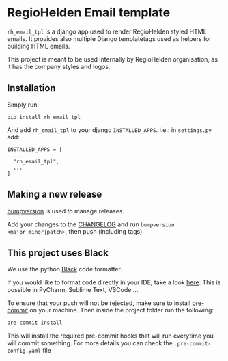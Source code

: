 # RegioHelden Email template

`rh_email_tpl` is a django app used to render RegioHelden styled HTML emails. It provides also multiple Django 
templatetags used as helpers for building HTML emails.

This project is meant to be used internally by RegioHelden organisation, as it has the company styles and logos.

## Installation

Simply run:
```
pip install rh_email_tpl
```

And add `rh_email_tpl` to your django `INSTALLED_APPS`. I.e.: in `settings.py` add:
```
INSTALLED_APPS = [
  ...
  "rh_email_tpl",
  ...
]
```

## Making a new release

[bumpversion](https://github.com/peritus/bumpversion) is used to manage releases.

Add your changes to the [CHANGELOG](./CHANGELOG.md) and run `bumpversion <major|minor|patch>`, then push (including tags)

## This project uses Black

We use the python [Black](https://black.readthedocs.io/en/stable/) code formatter.

If you would like to format code directly in your IDE, take a look [here](https://black.readthedocs.io/en/stable/editor_integration.html). This is possible in PyCharm, Sublime Text, VSCode ...

To ensure that your push will not be rejected, make sure to install [pre-commit](https://pre-commit.com/#install) on your machine.
Then inside the project folder run the following:
```sh
pre-commit install
```

This will install the required pre-commit hooks that will run everytime you will commit something.
For more details you can check the `.pre-commit-config.yaml` file
